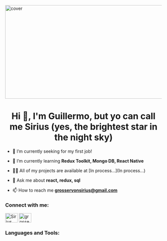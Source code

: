 <img align="center" alt="cover" width="1200" height="300" src="https://cdn.pixabay.com/animation/2022/11/16/14/56/14-56-49-778_512.gif">
<h1 align="center">Hi 👋, I'm Guillermo, but yo can call me Sirius (yes, the brightest star in the night sky)</h1>

- 🔭 I’m currently seeking for my first job!

- 🌱 I’m currently learning **Redux Toolkit, Mongo DB, React Native**

- 👨‍💻 All of my projects are available at [In process...](In process...)

- 💬 Ask me about **react, redux, sql**

- 📫 How to reach me **grosservonsirius@gmail.com**


<h3 align="left">Connect with me:</h3>
<p align="left">

<a href="https://www.linkedin.com/in/guillermo-ojeda-140742208/" target="blank"><img align="center" src="https://raw.githubusercontent.com/rahuldkjain/github-profile-readme-generator/master/src/images/icons/Social/linked-in-alt.svg" alt="Sirius img" height="30" width="40" /></a>
<a href="https://www.instagram.com/grosservonsirius/" target="blank"><img align="center" src="https://raw.githubusercontent.com/rahuldkjain/github-profile-readme-generator/master/src/images/icons/Social/instagram.svg" alt="grosservonsirius img" height="30" width="40" /></a>
</p>

<h3 align="left">Languages and Tools:</h3>
